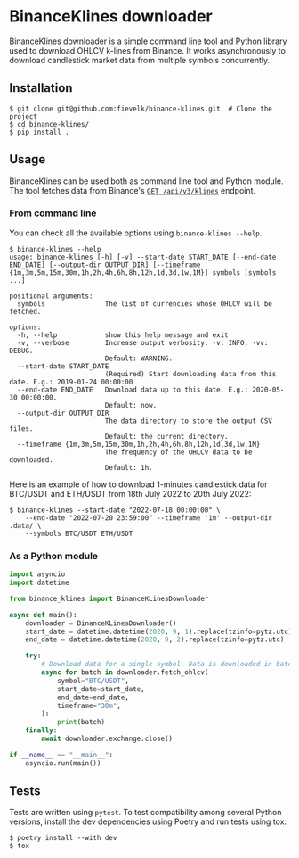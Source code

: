 # BinanceKlines downloader

BinanceKlines downloader is a simple command line tool and Python library used to download OHLCV k-lines from Binance. It works asynchronously to download candlestick market data from multiple symbols concurrently.


## Installation

```console
$ git clone git@github.com:fievelk/binance-klines.git  # Clone the project
$ cd binance-klines/
$ pip install .
```

## Usage

BinanceKlines can be used both as command line tool and Python module. The tool fetches data from Binance's [`GET /api/v3/klines`](https://binance-docs.github.io/apidocs/spot/en/#kline-candlestick-data) endpoint.


### From command line

You can check all the available options using `binance-klines --help`.

```console
$ binance-klines --help
usage: binance-klines [-h] [-v] --start-date START_DATE [--end-date END_DATE] [--output-dir OUTPUT_DIR] [--timeframe {1m,3m,5m,15m,30m,1h,2h,4h,6h,8h,12h,1d,3d,1w,1M}] symbols [symbols ...]

positional arguments:
  symbols               The list of currencies whose OHLCV will be fetched.

options:
  -h, --help            show this help message and exit
  -v, --verbose         Increase output verbosity. -v: INFO, -vv: DEBUG.
                        Default: WARNING.
  --start-date START_DATE
                        (Required) Start downloading data from this date. E.g.: 2019-01-24 00:00:00
  --end-date END_DATE   Download data up to this date. E.g.: 2020-05-30 00:00:00.
                        Default: now.
  --output-dir OUTPUT_DIR
                        The data directory to store the output CSV files.
                        Default: the current directory.
  --timeframe {1m,3m,5m,15m,30m,1h,2h,4h,6h,8h,12h,1d,3d,1w,1M}
                        The frequency of the OHLCV data to be downloaded.
                        Default: 1h.
```

Here is an example of how to download 1-minutes candlestick data for BTC/USDT and ETH/USDT from 18th July 2022 to 20th July 2022:

```console
$ binance-klines --start-date "2022-07-18 00:00:00" \
    --end-date "2022-07-20 23:59:00" --timeframe '1m' --output-dir .data/ \
    --symbols BTC/USDT ETH/USDT
```

### As a Python module

```py
import asyncio
import datetime

from binance_klines import BinanceKLinesDownloader

async def main():
    downloader = BinanceKLinesDownloader()
    start_date = datetime.datetime(2020, 9, 1).replace(tzinfo=pytz.utc)
    end_date = datetime.datetime(2020, 9, 2).replace(tzinfo=pytz.utc)

    try:
        # Download data for a single symbol. Data is downloaded in batches.
        async for batch in downloader.fetch_ohlcv(
            symbol="BTC/USDT",
            start_date=start_date,
            end_date=end_date,
            timeframe="30m",
        ):
            print(batch)
    finally:
        await downloader.exchange.close()

if __name__ == "__main__":
    asyncio.run(main())
```

## Tests

Tests are written using `pytest`. To test compatibility among several Python versions, install the dev dependencies using Poetry and run tests using tox:

```console
$ poetry install --with dev
$ tox
```
